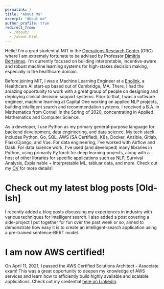 ```yaml
---
permalink: /
title: "About Me"
excerpt: "About me"
author_profile: true
redirect_from: 
  - /about/
  - /about.html
---
```


Hello! I'm a grad student at MIT in the <a href="https://orc.mit.edu/" target="_blank">Operations Research Center</a> (ORC) where I am extremely fortunate to be advised by Professor <a href="https://dbertsim.mit.edu/" target="_blank">Dimitris Bertsimas</a>. I'm currently focused on building interpretable, incentive-aware and robust machine learning systems for high-stakes decision making, especially in the healthcare domain. 


Before joining MIT, I was a Machine Learning Engineer at a <a href="https://www.enolink.com/#top-hero" target="_blank">Enolink</a>, a Healthcare AI start-up based out of Cambridge, MA. There, I had the amazing opportunity to work with a great group of people on designing and deploying clinical decision support systems. Prior to that, I was a software engineer, machine learning at Capital One working on applied NLP projects, building intelligent search and recommendation systems. I received a B.A. in Mathematics from Cornell in the Spring of 2020, concentrating in Applied Mathematics and Computer Science.

 
As a developer, I use Python as my primary general-purpose language for backend development, data engineering, and data science. My tech stack includes Python, Go, SQL, AWS (SA Certified), K8s, Docker, Ansible, Gitlab, Flask/Django, and Vue. For data engineering, I've worked with Airflow and Dask. For data science work, I've used (and developed) many libraries in Python, using primarily PyTorch for deep learning projects, along with a host of other libraries for specific applications such as NLP, Survival Analysis, Explainable + Interpretable ML, tabluar data, and more. Check out my [CV](https://peroni70.github.io/cv/) for more details!

Check out my latest blog posts [Old-ish]
======
I recently added a blog posts discussing my experiences in industry with various techniques for intelligent search. I also added a post covering a side-project I put together for fun over the past week or so, aimed to demonstrate how easy it is to create an intelligent-search application using a pre-trained sentence-BERT model. 


I am now AWS certified!
======

On April 11, 2021, I passed the AWS Certified Solutions Architect - Associate exam! This was a great opportunity to deepen my knowledge of AWS services and learn how to efficiently build highly available and scalable applications. Check out my credential [here on LinkedIn](https://www.linkedin.com/in/matthew-peroni-5a5b19156/). 